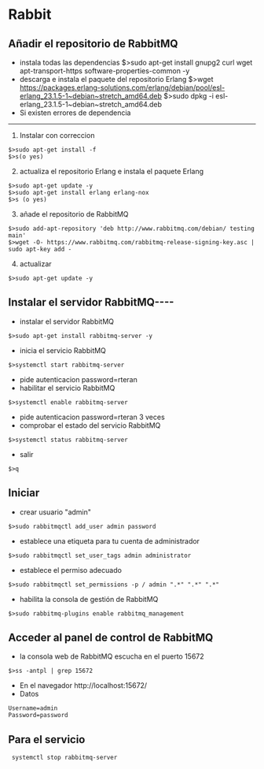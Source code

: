 # Rabbit
## Añadir el repositorio de RabbitMQ
- instala todas las dependencias
$>sudo apt-get install gnupg2 curl wget apt-transport-https software-properties-common -y
- descarga e instala el paquete del repositorio Erlang
$>wget https://packages.erlang-solutions.com/erlang/debian/pool/esl-erlang_23.1.5-1~debian~stretch_amd64.deb
$>sudo dpkg -i esl-erlang_23.1.5-1~debian~stretch_amd64.deb
- Si existen errores de dependencia
--------------------------------------
1. Instalar con correccion
```console
$>sudo apt-get install -f
$>s(o yes)
```
2. actualiza el repositorio Erlang e instala el paquete Erlang
```console
$>sudo apt-get update -y
$>sudo apt-get install erlang erlang-nox
$>s (o yes)
```
3. añade el repositorio de RabbitMQ
```console
$>sudo add-apt-repository 'deb http://www.rabbitmq.com/debian/ testing main'
$>wget -O- https://www.rabbitmq.com/rabbitmq-release-signing-key.asc | sudo apt-key add -
```
4. actualizar
```console
$>sudo apt-get update -y
```
## Instalar el servidor RabbitMQ----
- instalar el servidor RabbitMQ
```console
$>sudo apt-get install rabbitmq-server -y
```
- inicia el servicio RabbitMQ
```console
$>systemctl start rabbitmq-server
```
- pide autenticacion password=rteran
- habilitar el servicio RabbitMQ
```console
$>systemctl enable rabbitmq-server
```
- pide autenticacion password=rteran 3 veces
- comprobar el estado del servicio RabbitMQ
```console
$>systemctl status rabbitmq-server
```


- salir
```console
$>q
```
## Iniciar
- crear usuario "admin"
```console
$>sudo rabbitmqctl add_user admin password
```
- establece una etiqueta para tu cuenta de administrador
```console
$>sudo rabbitmqctl set_user_tags admin administrator
```
- establece el permiso adecuado
```console
$>sudo rabbitmqctl set_permissions -p / admin ".*" ".*" ".*"
```
- habilita la consola de gestión de RabbitMQ
```console
$>sudo rabbitmq-plugins enable rabbitmq_management
```
## Acceder al panel de control de RabbitMQ
- la consola web de RabbitMQ escucha en el puerto 15672
```console
$>ss -antpl | grep 15672
```
- En el navegador
http://localhost:15672/
- Datos
```text
Username=admin
Password=password
```
## Para el servicio
```console
 systemctl stop rabbitmq-server
 ```